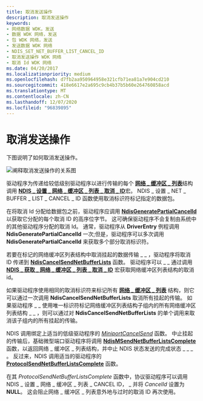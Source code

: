 ```yaml
---
title: 取消发送操作
description: 取消发送操作
keywords:
- 网络数据 WDK，发送
- 数据 WDK 网络，发送
- 包 WDK 网络，发送
- 发送数据 WDK 网络
- NDIS_SET_NET_BUFFER_LIST_CANCEL_ID
- 取消发送操作 WDK 网络
- 取消 Id WDK 网络
ms.date: 04/20/2017
ms.localizationpriority: medium
ms.openlocfilehash: d7fb2aa950964958e321cfb71ea81a7e904cd210
ms.sourcegitcommit: 418e6617e2a695c9cb4b37b5b60e264760858acd
ms.translationtype: MT
ms.contentlocale: zh-CN
ms.lasthandoff: 12/07/2020
ms.locfileid: "96839895"
---
```

# <a name="canceling-a-send-operation"></a>取消发送操作





下图说明了如何取消发送操作。

![阐释取消发送操作的关系图](images/netbuffercancelsend.png)

驱动程序为传递给较低级别驱动程序以进行传输的每个 [**网络 \_ 缓冲区 \_ 列表**](/windows-hardware/drivers/ddi/ndis/ns-ndis-_net_buffer_list)结构调用 [**NDIS \_ 设置 \_ 网络 \_ 缓冲区 \_ 列表 \_ 取消 \_ ID**](/windows-hardware/drivers/ddi/ndis/nf-ndis-ndis_set_net_buffer_list_cancel_id)宏。 NDIS \_ 设置 \_ NET \_ BUFFER \_ LIST \_ CANCEL \_ ID 函数使用取消标识符标记指定的数据包。

在将取消 Id 分配给数据包之前，驱动程序应调用 [**NdisGeneratePartialCancelId**](/windows-hardware/drivers/ddi/ndis/nf-ndis-ndisgeneratepartialcancelid) 以获取它分配的每个取消 ID 的高序位字节。 这可确保驱动程序不会复制由系统中的其他驱动程序分配的取消 Id。 通常，驱动程序从 **DriverEntry** 例程调用 **NdisGeneratePartialCancelId** 一次;但是，驱动程序可以多次调用 **NdisGeneratePartialCancelId** 来获取多个部分取消标识符。

若要在标记的网络缓冲区列表结构中取消挂起的数据传输 \_ \_ ，驱动程序将取消 ID 传递到 [**NdisCancelSendNetBufferLists**](/windows-hardware/drivers/ddi/ndis/nf-ndis-ndiscancelsendnetbufferlists) 函数。 驱动程序可以 \_ \_ 通过调用 [**NDIS \_ 获取 \_ 网络 \_ 缓冲区 \_ 列表 \_ 取消 \_ ID**](/windows-hardware/drivers/ddi/ndis/nf-ndis-ndis_get_net_buffer_list_cancel_id) 宏获取网络缓冲区列表结构的取消 id。

如果驱动程序使用相同的取消标识符来标记所有 [**网络 \_ 缓冲区 \_ 列表**](/windows-hardware/drivers/ddi/ndis/ns-ndis-_net_buffer_list) 结构，则它可以通过一次调用 **NdisCancelSendNetBufferLists** 取消所有挂起的传输。 如果驱动程序 \_ \_ 使用唯一标识符标记网络缓冲区列表结构子组内的所有网络缓冲区列表结构 \_ \_ ，则可以通过对 **NdisCancelSendNetBufferLists** 的单个调用来取消该子组内的所有挂起的传输。

NDIS 调用绑定上适当的低级驱动程序的 [*MiniportCancelSend*](/windows-hardware/drivers/ddi/ndis/nc-ndis-miniport_cancel_send) 函数。 中止挂起的传输后，基础微型端口驱动程序将调用 [**NdisMSendNetBufferListsComplete**](/windows-hardware/drivers/ddi/ndis/nf-ndis-ndismsendnetbufferlistscomplete) 函数，以返回网络 \_ 缓冲区 \_ 列表结构，并中止 NDIS 状态发送的完成状态 \_ \_ \_ 。 反过来，NDIS 调用适当的驱动程序的 [**ProtocolSendNetBufferListsComplete**](/windows-hardware/drivers/ddi/ndis/nc-ndis-protocol_send_net_buffer_lists_complete) 函数。

在其 *ProtocolSendNetBufferListsComplete* 函数中，协议驱动程序可以调用 NDIS \_ 设置 \_ 网络 \_ 缓冲区 \_ 列表 \_ CANCEL ID， \_ 并将 *CancelId* 设置为 **NULL**。 这会阻止网络 \_ 缓冲区 \_ 列表意外地与过时的取消 ID 再次使用。

 

